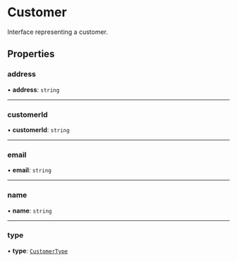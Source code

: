 # Customer

Interface representing a customer.

## Properties

### address

• **address**: `string`

***

### customerId

• **customerId**: `string`

***

### email

• **email**: `string`

***

### name

• **name**: `string`

***

### type

• **type**: [`CustomerType`](../enumerations/CustomerType.md)
